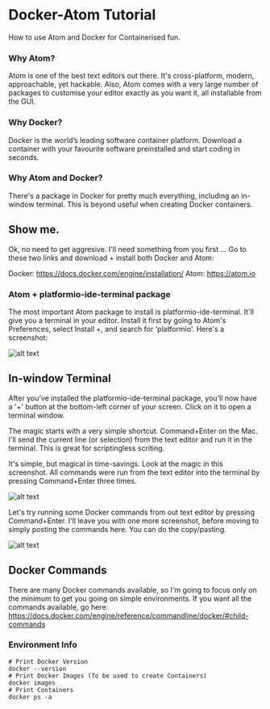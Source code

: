# Docker-Atom Tutorial
How to use Atom and Docker for Containerised fun.

### Why Atom?
Atom is one of the best text editors out there. It's cross-platform, modern, approachable, yet hackable. Also, Atom comes with a very large number of packages to customise your editor exactly as you want it, all installable from the GUI.

### Why Docker?
Docker is the world’s leading software container platform. Download a container with your favourite software preinstalled and start coding in seconds.

### Why Atom and Docker?
There's a package in Docker for pretty much everything, including an in-window terminal. This is beyond useful when creating Docker containers.

## Show me.
Ok, no need to get aggresive. I'll need something from you first ... Go to these two links and download + install both Docker and Atom:

Docker: https://docs.docker.com/engine/installation/
Atom: https://atom.io

### Atom + platformio-ide-terminal package
The most important Atom package to install is platformio-ide-terminal. It'll give you a terminal in your editor. Install it first by going to Atom's Preferences, select Install +, and search for 'platformio'. Here's a screenshot:

![alt text](https://github.com/dformoso/machine-learning-mindmap/blob/master/atom.png)

## In-window Terminal
After you've installed the platformio-ide-terminal package, you'll now have a '+' button at the bottom-left corner of your screen. Click on it to open a terminal window.

The magic starts with a very simple shortcut. Command+Enter on the Mac. I'll send the current line (or selection) from the text editor and run it in the terminal. This is great for scriptingless scriting.

It's simple, but magical in time-savings. Look at the magic in this screenshot. All commands were run from the text editor into the terminal by pressing Command+Enter three times.

![alt text](https://github.com/dformoso/machine-learning-mindmap/blob/master/platformio.png)

Let's try running some Docker commands from out text editor by pressing Command+Enter. I'll leave you with one more screenshot, before moving to simply posting the commands here. You can do the copy/pasting.

![alt text](https://github.com/dformoso/machine-learning-mindmap/blob/master/docker.png)

## Docker Commands
There are many Docker commands available, so I'm going to focus only on the minimum to get you going on simple environments. If you want all the commands available, go here: https://docs.docker.com/engine/reference/commandline/docker/#child-commands

### Environment Info
```shell
# Print Docker Version
docker --version
# Print Docker Images (To be used to create Containers)
docker images
# Print Containers
docker ps -a
```


